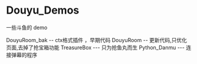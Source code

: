 # Douyu_Demos
一些斗鱼的 demo

DouyuRoom_bak  -- ctx格式插件 ，早期代码
DouyuRoom  -- 更新代码,只优化页面,去掉了抢宝箱功能
TreasureBox --- 只为抢鱼丸而生 
Python_Danmu  --- 连接弹幕的程序
